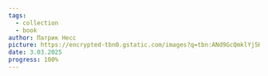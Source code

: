 ```yaml
---
tags:
  - collection
  - book
author: Патрик Несс
picture: https://encrypted-tbn0.gstatic.com/images?q=tbn:ANd9GcQmklYj5K4fQeIBzQPS_FDsMiaGVJiu6FdooA&s
date: 3.03.2025
progress: 100%
---
```


